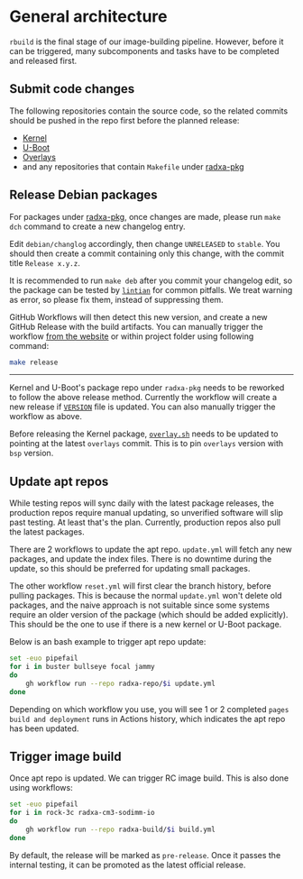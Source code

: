 # General architecture

`rbuild` is the final stage of our image-building pipeline. However, before it can be triggered, many subcomponents and tasks have to be completed and released first.

## Submit code changes

The following repositories contain the source code, so the related commits should be pushed in the repo first before the planned release:

* [Kernel](https://github.com/radxa/kernel/)
* [U-Boot](https://github.com/radxa/u-boot/)
* [Overlays](https://github.com/radxa/overlays/)
* and any repositories that contain `Makefile` under [radxa-pkg](https://github.com/radxa-pkg)

## Release Debian packages

For packages under [radxa-pkg](https://github.com/radxa-pkg), once changes are made, please run `make dch` command to create a new changelog entry.

Edit `debian/changlog` accordingly, then change `UNRELEASED` to `stable`. You should then create a commit containing only this change, with the commit title `Release x.y.z`.

It is recommended to run `make deb` after you commit your changelog edit, so the package can be tested by [`lintian`](https://lintian.debian.org/) for common pitfalls. We treat warning as error, so please fix them, instead of suppressing them.

GitHub Workflows will then detect this new version, and create a new GitHub Release with the build artifacts. You can manually trigger the workflow [from the website](https://github.com/radxa-pkg/rsetup/actions/workflows/release.yml) or within project folder using following command:

```bash
make release
```

---

Kernel and U-Boot's package repo under `radxa-pkg` needs to be reworked to follow the above release method. Currently the workflow will create a new release if [`VERSION`](https://github.com/radxa-pkg/linux-rockchip/commit/9dab83617d08c125745135250f60c09e863b0909) file is updated. You can also manually trigger the workflow as above.

Before releasing the Kernel package, [`overlay.sh`](https://github.com/radxa-repo/bsp/blob/main/linux/.common/overlays.sh#L2) needs to be updated to pointing at the latest `overlays` commit. This is to pin `overlays` version with `bsp` version.

## Update apt repos

While testing repos will sync daily with the latest package releases, the production repos require manual updating, so unverified software will slip past testing. At least that's the plan. Currently, production repos also pull the latest packages.

There are 2 workflows to update the apt repo. `update.yml` will fetch any new packages, and update the index files. There is no downtime during the update, so this should be preferred for updating small packages.

The other workflow `reset.yml` will first clear the branch history, before pulling packages. This is because the normal `update.yml` won't delete old packages, and the naive approach is not suitable since some systems require an older version of the package (which should be added explicitly). This should be the one to use if there is a new kernel or U-Boot package.

Below is an bash example to trigger apt repo update:

```bash
set -euo pipefail
for i in buster bullseye focal jammy
do
    gh workflow run --repo radxa-repo/$i update.yml
done
```

Depending on which workflow you use, you will see 1 or 2 completed `pages build and deployment` runs in Actions history, which indicates the apt repo has been updated.

## Trigger image build

Once apt repo is updated. We can trigger RC image build. This is also done using workflows:

```bash
set -euo pipefail
for i in rock-3c radxa-cm3-sodimm-io
do
    gh workflow run --repo radxa-build/$i build.yml
done
```

By default, the release will be marked as `pre-release`. Once it passes the internal testing, it can be promoted as the latest official release.

